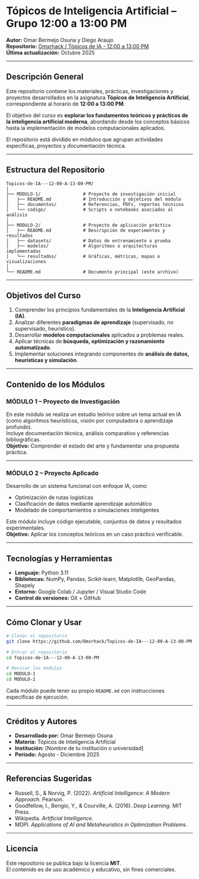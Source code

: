 # Tópicos de Inteligencia Artificial – Grupo 12:00 a 13:00 PM

**Autor:** Omar Bermejo Osuna y Diego Araujo    
**Repositorio:** [Omxrhack / Tópicos de IA - 12:00 a 13:00 PM](https://github.com/Omxrhack/Topicos-de-IA---12-00-A-13-00-PM.git)  
**Última actualización:** Octubre 2025  

---

## Descripción General

Este repositorio contiene los materiales, prácticas, investigaciones y proyectos desarrollados en la asignatura **Tópicos de Inteligencia Artificial**, correspondiente al horario de **12:00 a 13:00 PM**.

El objetivo del curso es **explorar los fundamentos teóricos y prácticos de la inteligencia artificial moderna**, abordando desde los conceptos básicos hasta la implementación de modelos computacionales aplicados.

El repositorio está dividido en módulos que agrupan actividades específicas, proyectos y documentación técnica.

---

## Estructura del Repositorio

```
Topicos-de-IA---12-00-A-13-00-PM/
│
├── MODULO-1/                # Proyecto de investigación inicial
│   ├── README.md            # Introducción y objetivos del módulo
│   ├── documentos/          # Referencias, PDFs, reportes técnicos
│   └── codigo/              # Scripts o notebooks asociados al análisis
│
├── MODULO-2/                # Proyecto de aplicación práctica
│   ├── README.md            # Descripción de experimentos y resultados
│   ├── datasets/            # Datos de entrenamiento o prueba
│   ├── modelos/             # Algoritmos o arquitecturas implementadas
│   └── resultados/          # Gráficas, métricas, mapas o visualizaciones
│
└── README.md                # Documento principal (este archivo)
```

---

## Objetivos del Curso

1. Comprender los principios fundamentales de la **Inteligencia Artificial (IA)**.  
2. Analizar diferentes **paradigmas de aprendizaje** (supervisado, no supervisado, heurístico).  
3. Desarrollar **modelos computacionales** aplicados a problemas reales.  
4. Aplicar técnicas de **búsqueda, optimización y razonamiento automatizado**.  
5. Implementar soluciones integrando componentes de **análisis de datos, heurísticas y simulación**.

---

## Contenido de los Módulos

### MÓDULO 1 – Proyecto de Investigación  
En este módulo se realiza un estudio teórico sobre un tema actual en IA (como algoritmos heurísticos, visión por computadora o aprendizaje profundo).  
Incluye documentación técnica, análisis comparativo y referencias bibliográficas.  
**Objetivo:** Comprender el estado del arte y fundamentar una propuesta práctica.

---

### MÓDULO 2 – Proyecto Aplicado  
Desarrollo de un sistema funcional con enfoque IA, como:
- Optimización de rutas logísticas  
- Clasificación de datos mediante aprendizaje automático  
- Modelado de comportamientos o simulaciones inteligentes  

Este módulo incluye código ejecutable, conjuntos de datos y resultados experimentales.  
**Objetivo:** Aplicar los conceptos teóricos en un caso práctico verificable.

---

## Tecnologías y Herramientas

- **Lenguaje:** Python 3.11  
- **Bibliotecas:** NumPy, Pandas, Scikit-learn, Matplotlib, GeoPandas, Shapely  
- **Entorno:** Google Colab / Jupyter / Visual Studio Code  
- **Control de versiones:** Git + GitHub  

---

## Cómo Clonar y Usar

```bash
# Clonar el repositorio
git clone https://github.com/Omxrhack/Topicos-de-IA---12-00-A-13-00-PM.git

# Entrar al repositorio
cd Topicos-de-IA---12-00-A-13-00-PM

# Revisar los módulos
cd MODULO-1
cd MODULO-2
```

Cada módulo puede tener su propio `README.md` con instrucciones específicas de ejecución.

---

## Créditos y Autores

- **Desarrollado por:** Omar Bermejo Osuna  
- **Materia:** Tópicos de Inteligencia Artificial  
- **Institución:** [Nombre de tu institución o universidad]  
- **Periodo:** Agosto - Diciembre 2025  

---

## Referencias Sugeridas

- Russell, S., & Norvig, P. (2022). *Artificial Intelligence: A Modern Approach*. Pearson.  
- Goodfellow, I., Bengio, Y., & Courville, A. (2016). *Deep Learning*. MIT Press.  
- Wikipedia. *Artificial Intelligence*.  
- MDPI. *Applications of AI and Metaheuristics in Optimization Problems*.  

---

## Licencia

Este repositorio se publica bajo la licencia **MIT**.  
El contenido es de uso académico y educativo, sin fines comerciales.
